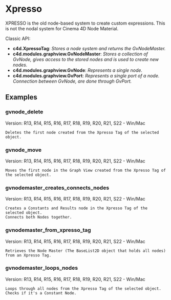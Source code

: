 # Xpresso

XPRESSO is the old node-based system to create custom expressions. This is not the nodal system for Cinema 4D Node Material. 

Classic API:
- **c4d.XpressoTag**: *Stores a node system and returns the GvNodeMaster.*
- **c4d.modules.graphview.GvNodeMaster**: *Stores a collection of GvNode, gives access to the stored nodes and is used to create new nodes.*
- **c4d.modules.graphview.GvNode**: *Represents a single node.*
- **c4d.modules.graphview.GvPort**: *Represents a single port of a node. Connection between GvNode, are done through GvPort.*

## Examples

### gvnode_delete
Version: R13, R14, R15, R16, R17, R18, R19, R20, R21, S22 - Win/Mac

    Deletes the first node created from the Xpresso Tag of the selected object.

### gvnode_move
Version: R13, R14, R15, R16, R17, R18, R19, R20, R21, S22 - Win/Mac

    Moves the first node in the Graph View created from the Xpresso Tag of the selected object.

### gvnodemaster_creates_connects_nodes
Version: R13, R14, R15, R16, R17, R18, R19, R20, R21, S22 - Win/Mac

    Creates a Constants and Results node in the Xpresso Tag of the selected object.
    Connects both Nodes together.

### gvnodemaster_from_xpresso_tag
Version: R13, R14, R15, R16, R17, R18, R19, R20, R21, S22 - Win/Mac

    Retrieves the Node Master (The BaseList2D object that holds all nodes) from an Xpresso Tag.

### gvnodemaster_loops_nodes
Version: R13, R14, R15, R16, R17, R18, R19, R20, R21, S22 - Win/Mac

    Loops through all nodes from the Xpresso Tag of the selected object.
    Checks if it's a Constant Node.
